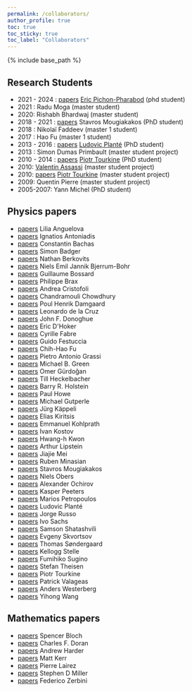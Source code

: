 ```yaml
---
permalink: /collaborators/
author_profile: true
toc: true
toc_sticky: true
toc_label: "Collaborators"
---
```


{% include base_path %}


## Research Students
 
* 2021 - 2024 : [papers](https://arxiv.org/search/math?searchtype=author&query=Pichon-Pharabod%2C+E) [Eric Pichon-Pharabod](https://ericpipha.github.io) (phd student)
* 2021 : Radu Moga (master student)
* 2020: Rishabh Bhardwaj  (master student)
* 2018 - 2021 : [papers](http://inspirehep.net/search?ln=fr&ln=fr&p=a+Mougiakakos) Stavros Mougiakakos (PhD student) 
* 2018 : Nikolaï Faddeev (master 1 student)
* 2017 : Hao Fu (master 1 student)
* 2013 - 2016 :  [papers](http://inspirehep.net/search?ln=fr&ln=fr&p=ea+plante%2C+ludovic&of=hb&action_search=Recherche&sf=earliestdate&so=d&rm=&rg=25&sc=0) [Ludovic Planté](https://fr.linkedin.com/in/ludovic-plant%C3%A9-2bb77469) (PhD student) 
* 2013 : Simon Dumas Primbault (master student project)
* 2010 - 2014 : [papers](http://inspirehep.net/search?ln=fr&ln=fr&p=a+Tourkine) [Piotr Tourkine](https://lapth.cnrs.fr/pg-nomin/tourkine/) (PhD student)  
* 2010: [Valentin Assassi](http://inspirehep.net/search?ln=fr&ln=fr&p=a+Assassi) (master student project)
* 2010: [papers](http://inspirehep.net/search?ln=fr&ln=fr&p=a+Tourkine) [Piotr Tourkine](https://scholar.google.com/citations?user=O-n5g0kAAAAJ&hl=en) (master student project) 
* 2009: Quentin Pierre (master student project)
* 2005-2007: Yann Michel (PhD student)



## Physics papers

* [papers](http://inspirehep.net//search?ln=fr&p=find+a+vanhove+and+anguelova) Lilia Anguelova
* [papers](http://inspirehep.net/search?ln=fr&p=find+a+vanhove+and+antoniadis) Ignatios Antoniadis
* [papers](http://inspirehep.net/search?ln=fr&p=find+a+p+vanhove+and+bachas) Constantin Bachas
* [papers](http://inspirehep.net/search?ln=fr&p=find+a+vanhove+and+badger) Simon Badger
* [papers](http://inspirehep.net/search?ln=fr&p=find+a+vanhove+and+berkovits) Nathan Berkovits
* [papers](http://inspirehep.net/search?ln=fr&p=find+a+vanhove+and+bjerrum-bohr) Niels Emil Jannik Bjerrum-Bohr
* [papers](http://inspirehep.net/search?ln=fr&p=find+a+p+vanhove+and+bossard) Guillaume Bossard
* [papers](https://inspirehep.net/search?ln=fr&ln=fr&p=find+a+vanhove+and+brax) Philippe Brax
* [papers](http://inspirehep.net/search?ln=fr&p=a+vanhove+and+Cristofoli) Andrea Cristofoli
* [papers](http://inspirehep.net/search?ln=fr&p=a+vanhove+and+Chowdhury) Chandramouli Chowdhury
* [papers](http://inspirehep.net/search?ln=fr&p=find+a+vanhove+and+damgaard) Poul Henrik Damgaard
* [papers](http://inspirehep.net/search?ln=fr&p=find+a+vanhove+and+cruz) Leonardo de la Cruz
* [papers](http://inspirehep.net/search?ln=fr&p=find+a+p+vanhove+and+donoghue) John F. Donoghue
* [papers](http://inspirehep.net/search?ln=fr&p=find+a+vanhove+and+d%27hoker) Eric D'Hoker
* [papers](http://inspirehep.net/search?ln=fr&p=find+a+vanhove+and+fabre) Cyrille Fabre
* [papers](http://inspirehep.net/search?ln=fr&p=find+a+vanhove+and+festuccia) Guido Festuccia
* [papers](http://inspirehep.net/search?ln=fr&p=find+a+vanhove+and+fu) Chih-Hao Fu
* [papers](http://inspirehep.net/search?ln=fr&p=find+a+p+vanhove+and+grassi) Pietro Antonio Grassi
* [papers](http://inspirehep.net/search?ln=fr&p=find+a+vanhove+and+green) Michael B. Green
* [papers](http://inspirehep.net/search?ln=fr&p=find+a+vanhove+and+gurdogan) Omer Gürdoğan
* [papers](http://inspirehep.net/search?ln=fr&p=find+a+p+vanhove+and+heckelbacher) Till Heckelbacher
* [papers](http://inspirehep.net/search?ln=fr&p=find+a+p+vanhove+and+holstein) Barry R. Holstein
* [papers](http://inspirehep.net/search?ln=fr&p=find+a+vanhove+and+howe) Paul Howe
* [papers](http://inspirehep.net/search?ln=fr&p=find+a+p+vanhove+and+gutperle) Michael Gutperle
* [papers](http://inspirehep.net/search?ln=fr&p=find+a+vanhove+and+kappeli) Jürg Käppeli
* [papers](http://inspirehep.net/search?ln=fr&p=find+a+p+vanhove+and+kiritsis) Elias Kiritsis
* [papers](http://inspirehep.net/search?ln=fr&p=find+a+vanhove+and+kohlprath) Emmanuel Kohlprath
* [papers](http://inspirehep.net/search?ln=fr&p=find+a+p+vanhove+and+kostov) Ivan Kostov
* [papers](http://inspirehep.net/search?ln=fr&p=find+a+vanhove+and+kwon) Hwang-h Kwon
* [papers](http://inspirehep.net/search?ln=fr&p=find+a+vanhove+and+lipstein) Arthur Lipstein
* [papers](http://inspirehep.net/search?ln=fr&p=find+a+vanhove+and+mei) Jiajie Mei
* [papers](http://inspirehep.net/search?ln=fr&p=find+a+p+vanhove+and+minasian) Ruben Minasian
* [papers](http://inspirehep.net/search?ln=fr&ln=fr&p=a+Mougiakakos) Stavros Mougiakakos
* [papers](http://inspirehep.net/search?ln=fr&p=find+a+vanhove+and+obers) Niels Obers
* [papers](http://inspirehep.net/search?ln=fr&p=find+a+vanhove+and+ochirov) Alexander Ochirov
* [papers](http://inspirehep.net/search?ln=fr&p=find+a+p+vanhove+and+peeters) Kasper Peeters
* [papers](http://inspirehep.net/search?ln=fr&p=a+petropoulos+and+vanhove) Marios Petropoulos
* [papers](http://inspirehep.net/search?ln=fr&p=a+plante+and+vanhove) Ludovic Planté
* [papers](http://inspirehep.net/search?ln=fr&p=find+a+vanhove+and+russo) Jorge Russo
* [papers](http://inspirehep.net/search?ln=fr&p=find+a+p+vanhove+and+sachs) Ivo Sachs
* [papers](http://inspirehep.net/search?ln=fr&p=find+a+p+vanhove+and+shatashvili) Samson Shatashvili
* [papers](http://inspirehep.net/search?ln=fr&p=find+a+p+vanhove+and+skvortsov) Evgeny Skvortsov
* [papers](http://inspirehep.net/search?ln=fr&p=find+a+vanhove+and+sondergaard) Thomas Søndergaard
* [papers](http://inspirehep.net/search?ln=fr&p=find+a+p+vanhove+and+stelle) Kellogg Stelle
* [papers](http://inspirehep.net/search?ln=fr&p=find+a+vanhove+and+sugino) Fumihiko Sugino
* [papers](http://inspirehep.net/search?ln=fr&p=find+a+p+vanhove+and+theisen) Stefan Theisen
* [papers](http://inspirehep.net/search?ln=fr&p=find+a+vanhove+and+tourkine) Piotr Tourkine
* [papers](https://inspirehep.net/search?ln=fr&ln=fr&p=find+a+vanhove+and+valageas&of=hb&action_search=Recherche&sf=&so=d&rm=&rg=25&sc=0) Patrick Valageas
* [papers](http://inspirehep.net/search?ln=fr&p=find+a+vanhove+and+westerberg) Anders Westerberg
* [papers](http://inspirehep.net/search?ln=fr&p=find+a+vanhove+and+wang) Yihong Wang

## Mathematics papers
 
* [papers](http://inspirehep.net/search?ln=fr&p=find+a+p+vanhove+and+bloch)  Spencer Bloch
* [papers](http://inspirehep.net/search?ln=fr&p=a+vanhove+and+doran&of=hb&action_search=Recherche&sf=earliestdate&so=d) Charles F. Doran
* [papers](http://inspirehep.net/search?ln=fr&p=a+vanhove+and+harder&of=hb&action_search=Recherche&sf=earliestdate&so=d) Andrew Harder
* [papers](http://inspirehep.net/search?ln=fr&p=find+a+p+vanhove+and+kerr)  Matt Kerr
* [papers](https://arxiv.org/search/advanced?advanced=&terms-0-operator=AND&terms-0-term=Vanhove&terms-0-field=author&terms-1-operator=AND&terms-1-term=Lairez&terms-1-field=author&classification-physics_archives=all&classification-include_cross_list=include&date-filter_by=all_dates&date-year=&date-from_date=&date-to_date=&date-date_type=submitted_date&abstracts=show&size=50&order=-announced_date_first) Pierre Lairez
* [papers](http://inspirehep.net/search?ln=fr&p=find+a+p+vanhove+and+miller)  Stephen D Miller
* [papers](http://inspirehep.net/search?ln=fr&p=a+vanhove+and+zerbini&of=hb&action_search=Recherche&sf=earliestdate&so=d) Federico Zerbini
